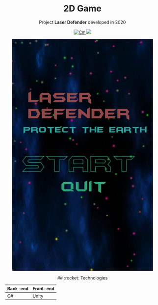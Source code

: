 <h1 align="center">2D Game</h1>
<p align="center">Project <strong>Laser Defender</strong> developed in 2020</p>


<p align="center">
  <a href="https://dotnet.microsoft.com/pt-br/learn/csharp/">
    <img height="25em" alt="C#" src="https://img.shields.io/badge/c%23-%23239120.svg?style=for-the-badge&logo=c-sharp&logoColor=white"/>
  </a>
  <a aria-label="Unity" href="https://github.com/facebook/react/blob/master/CHANGELOG.md#16120-november-14-2019">
    <img src="https://img.shields.io/badge/Made%20with-Unity-57b9d3.svg?style=for-the-badge&logo=unity"></img>
  </a>
  </p>
<p align="center">
<a href="https://sharemygame.com/@Savio/laser-defender-">
  <img src="Assets/laserdefender.png" align="center"></img>
</a>
</p>
<p align="center">
## :rocket: Technologies
</p>
<div style="width: 100%">
<table style="margin: 0px auto !important">
  <thead>
    <th>Back-end</th>
    <th>Front-end</th>
  </thead>
  <tbody>
    <tr>
      <td>C#</td>
      <td>Unity</td>
    </tr>
  </tbody>
</table>
</div>
